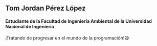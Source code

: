 ## Tom Jordan Pérez López
<h4>Estudiante de la Facultad de Ingeniería Ambiental de la Universidad Nacional de Ingeniería</h4>
¡Tratando de progresar en el mundo de la programación!😅
